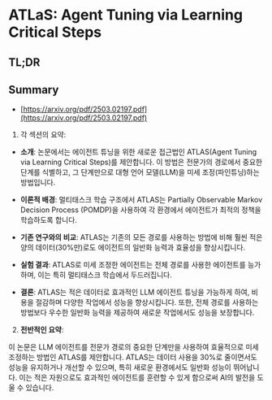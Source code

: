 # ATLaS: Agent Tuning via Learning Critical Steps
## TL;DR
## Summary
- [https://arxiv.org/pdf/2503.02197.pdf](https://arxiv.org/pdf/2503.02197.pdf)

1. 각 섹션의 요약:

- **소개**: 논문에서는 에이전트 튜닝을 위한 새로운 접근법인 ATLAS(Agent Tuning via Learning Critical Steps)를 제안합니다. 이 방법은 전문가의 경로에서 중요한 단계를 식별하고, 그 단계만으로 대형 언어 모델(LLM)을 미세 조정(파인튜닝)하는 방법입니다.

- **이론적 배경**: 멀티태스크 학습 구조에서 ATLAS는 Partially Observable Markov Decision Process (POMDP)을 사용하여 각 환경에서 에이전트가 최적의 정책을 학습하도록 합니다.

- **기존 연구와의 비교**: ATLAS는 기존의 모든 경로를 사용하는 방법에 비해 훨씬 적은 양의 데이터(30%만)로도 에이전트의 일반화 능력과 효율성을 향상시킵니다.

- **실험 결과**: ATLAS로 미세 조정한 에이전트는 전체 경로를 사용한 에이전트를 능가하며, 이는 특히 멀티태스크 학습에서 두드러집니다.

- **결론**: ATLAS는 적은 데이터로 효과적인 LLM 에이전트 튜닝을 가능하게 하여, 비용을 절감하며 다양한 작업에서 성능을 향상시킵니다. 또한, 전체 경로를 사용하는 방법보다 우수한 일반화 능력을 제공하여 새로운 작업에서도 성능을 보장합니다.

2. **전반적인 요약**:

이 논문은 LLM 에이전트를 전문가 경로의 중요한 단계만을 사용하여 효율적으로 미세 조정하는 방법인 ATLAS를 제안합니다. ATLAS는 데이터 사용을 30%로 줄이면서도 성능을 유지하거나 개선할 수 있으며, 특히 새로운 환경에서도 일반화 성능이 뛰어납니다. 이는 적은 자원으로도 효과적인 에이전트를 훈련할 수 있게 함으로써 AI의 발전을 도울 수 있습니다.